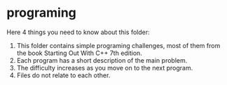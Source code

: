 # programing
Here 4 things you need to know about this folder:

1. This folder contains simple programing challenges, most of them from the book Starting Out With C++ 7th edition.
2. Each program has a short description of the main problem.
3. The difficulty increases as you move on to the next program.
4. Files do not relate to each other. 

